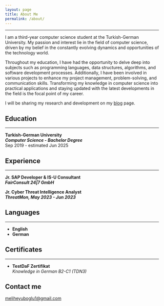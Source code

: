 ```yaml
---
layout: page
title: About Me
permalink: /about/
---
```

***
I am a third-year computer science student at the Turkish-German University. My passion and interest lie in the field of computer science, driven by my belief in the constantly evolving dynamics and opportunities of the technology world.

Throughout my education, I have had the opportunity to delve deep into subjects such as programming languages, data structures, algorithms, and software development processes. Additionally, I have been involved in various projects to enhance my project management, problem-solving, and communication skills. Transforming my knowledge in computer science into practical applications and staying updated with the latest developments in the field is the focal point of my career.

I will be sharing my research and development on my [blog](https://meliheyuboglu.github.io/) page.

## Education
***
**Turkish-German University** <br>
***Computer Science - Bachelor Degree***<br>
Sep 2019 - estimated Jun 2025


## Experience
***

**Jr. SAP Developer & IS-U Consultant** <br>
***FairConsult 24|7 GmbH***



**Jr. Cyber Threat Intelligence Analyst** <br>
***ThreatMon,  May 2023 - Jun 2023***








## Languages
***
* **English**
* **German** 

    
    
## Certificates
***

* **TestDaF Zertifikat** <br> *Knowledge in German B2-C1 (TDN3)* 


## Contact me

meliheyuboglu1@gmail.com 

<style>

</style>
